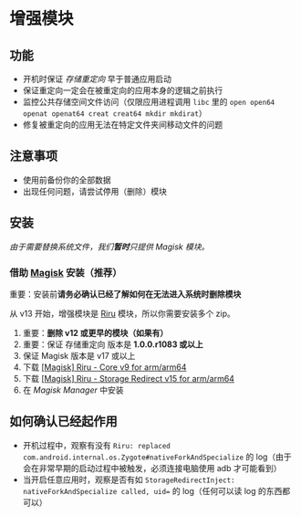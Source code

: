 # 增强模块

## 功能

* 开机时保证 _存储重定向_ 早于普通应用启动
* 保证重定向一定会在被重定向的应用本身的逻辑之前执行
* 监控公共存储空间文件访问（仅限应用进程调用 `libc` 里的 `open open64 openat openat64 creat creat64 mkdir mkdirat`）
* 修复被重定向的应用无法在特定文件夹间移动文件的问题

## 注意事项

* 使用前备份你的全部数据
* 出现任何问题，请尝试停用（删除）模块

## 安装

_由于需要替换系统文件，我们**暂时**只提供 Magisk 模块。_

### 借助 [Magisk](https://forum.xda-developers.com/apps/magisk/official-magisk-v7-universal-systemless-t3473445) 安装（推荐）

重要：安装前**请务必确认已经了解如何在无法进入系统时删除模块**

从 v13 开始，增强模块是 [Riru](https://github.com/RikkaApps/Riru) 模块，所以你需要安装多个 zip。

1. 重要：**删除 v12 或更早的模块（如果有）**
2. 重要：保证 存储重定向 版本是 **1.0.0.r1083 或以上**
3. 保证 Magisk 版本是 v17 或以上
4. 下载 [[Magisk] Riru - Core v9 for arm/arm64](https://github.com/RikkaApps/Riru/releases/download/v9/magisk-riru-core-arm-arm64-v9.zip)
5. 下载 [[Magisk] Riru - Storage Redirect v15 for arm/arm64](https://github.com/RikkaApps/StorageRedirect-assets/releases/download/assets/magisk-riru-storage-redirect-arm-arm64-v15.zip)
6. 在 _Magisk Manager_ 中安装

## 如何确认已经起作用

* 开机过程中，观察有没有 `Riru: replaced com.android.internal.os.Zygote#nativeForkAndSpecialize` 的 log（由于会在非常早期的启动过程中被触发，必须连接电脑使用 adb 才可能看到）
* 当开启任意应用时，观察是否有如 `StorageRedirectInject: nativeForkAndSpecialize called, uid=` 的 log（任何可以读 log 的东西都可以）